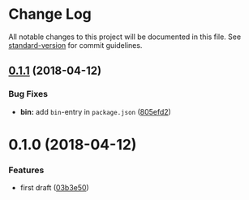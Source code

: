 # Change Log

All notable changes to this project will be documented in this file. See [standard-version](https://github.com/conventional-changelog/standard-version) for commit guidelines.

<a name="0.1.1"></a>
## [0.1.1](https://github.com/codekie/graphviz-svg-inliner/compare/v0.1.0...v0.1.1) (2018-04-12)


### Bug Fixes

* **bin:** add `bin`-entry in `package.json` ([805efd2](https://github.com/codekie/graphviz-svg-inliner/commit/805efd2))



<a name="0.1.0"></a>
# 0.1.0 (2018-04-12)


### Features

* first draft ([03b3e50](https://github.com/codekie/graphviz-svg-inliner/commit/03b3e50))
